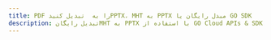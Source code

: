 ---title: PDF را به  تبدیل کنیدPPTX، MHT به PPTX مبدل رایگان یا GO SDKdescription: تبدیل رایگانMHT به PPTX با استفاده از GO Cloud APIs & SDK همچنین اسناد PDF را در Cloud ایجاد، ویرایش و رندر کنید.---